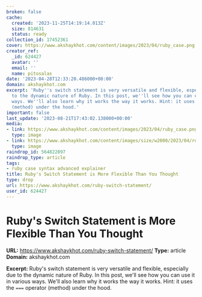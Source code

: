 ```yaml
---
broken: false
cache:
  created: '2023-11-25T14:19:14.013Z'
  size: 814631
  status: ready
collection_id: 17452361
cover: https://www.akshaykhot.com/content/images/2023/04/ruby_case.png
creator_ref:
  _id: 624427
  avatar: ''
  email: ''
  name: pitosalas
date: '2023-04-28T12:33:20.486000+00:00'
domain: akshaykhot.com
excerpt: 'Ruby''s switch statement is very versatile and flexible, especially due
  to the dynamic nature of Ruby. In this post, we''ll see how you can use it in various
  ways. We''ll also learn why it works the way it works. Hint: it uses the `===` operator
  (method) under the hood.'
important: false
last_update: '2023-08-21T17:43:02.138000+00:00'
media:
- link: https://www.akshaykhot.com/content/images/2023/04/ruby_case.png
  type: image
- link: https://www.akshaykhot.com/content/images/size/w2000/2023/04/ruby_case.png
  type: image
raindrop_id: 564822897
raindrop_type: article
tags:
- ruby case syntax advanced explainer
title: Ruby's Switch Statement is More Flexible Than You Thought
type: drop
url: https://www.akshaykhot.com/ruby-switch-statement/
user_id: 624427
---
```


# Ruby's Switch Statement is More Flexible Than You Thought

**URL:** https://www.akshaykhot.com/ruby-switch-statement/
**Type:** article
**Domain:** akshaykhot.com

**Excerpt:** Ruby's switch statement is very versatile and flexible, especially due to the dynamic nature of Ruby. In this post, we'll see how you can use it in various ways. We'll also learn why it works the way it works. Hint: it uses the `===` operator (method) under the hood.
